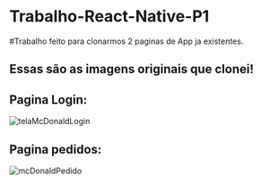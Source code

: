# Trabalho-React-Native-P1
#Trabalho feito para clonarmos 2 paginas de App ja existentes.
## Essas são as imagens originais que clonei!

## Pagina Login:

![telaMcDonaldLogin](https://github.com/SteffanyRodrigues/Trabalho-React-Native-P1/assets/142450650/a0408145-9b6b-44f8-ad90-5bb05a0ed3c6)

## Pagina pedidos:


![mcDonaldPedido](https://github.com/SteffanyRodrigues/Trabalho-React-Native-P1/assets/142450650/8b761514-04a8-4c7b-9023-2d4abe4499ba)
